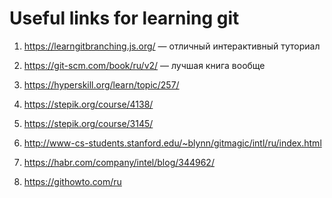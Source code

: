# Useful links for learning git
1. https://learngitbranching.js.org/ — отличный интерактивный туториал

2. https://git-scm.com/book/ru/v2/ — лучшая книга вообще 

3. https://hyperskill.org/learn/topic/257/

4. https://stepik.org/course/4138/

5. https://stepik.org/course/3145/

6. http://www-cs-students.stanford.edu/~blynn/gitmagic/intl/ru/index.html

7. https://habr.com/company/intel/blog/344962/

8. https://githowto.com/ru